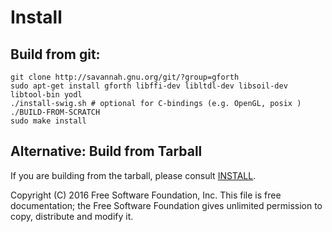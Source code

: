 # Install
## Build from git:

    git clone http://savannah.gnu.org/git/?group=gforth
    sudo apt-get install gforth libffi-dev libltdl-dev libsoil-dev libtool-bin yodl
    ./install-swig.sh # optional for C-bindings (e.g. OpenGL, posix )
    ./BUILD-FROM-SCRATCH
    sudo make install

## Alternative: Build from Tarball
If you are building from the tarball, please consult [INSTALL](INSTALL).


Copyright (C) 2016 Free Software Foundation, Inc.
This file is free documentation; the Free Software Foundation gives
unlimited permission to copy, distribute and modify it.
